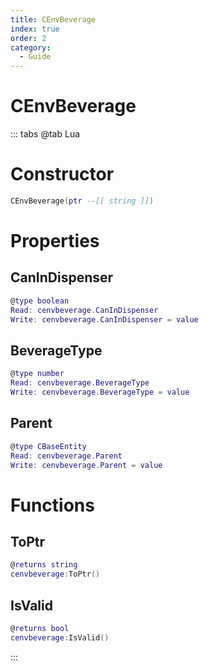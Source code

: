```yaml
---
title: CEnvBeverage
index: true
order: 2
category:
  - Guide
---
```


# CEnvBeverage

::: tabs
@tab Lua
# Constructor
```lua
CEnvBeverage(ptr --[[ string ]])
```
# Properties
## CanInDispenser 
```lua
@type boolean
Read: cenvbeverage.CanInDispenser
Write: cenvbeverage.CanInDispenser = value
```
## BeverageType 
```lua
@type number
Read: cenvbeverage.BeverageType
Write: cenvbeverage.BeverageType = value
```
## Parent 
```lua
@type CBaseEntity
Read: cenvbeverage.Parent
Write: cenvbeverage.Parent = value
```
# Functions
## ToPtr
```lua
@returns string
cenvbeverage:ToPtr()
```
## IsValid
```lua
@returns bool
cenvbeverage:IsValid()
```

:::